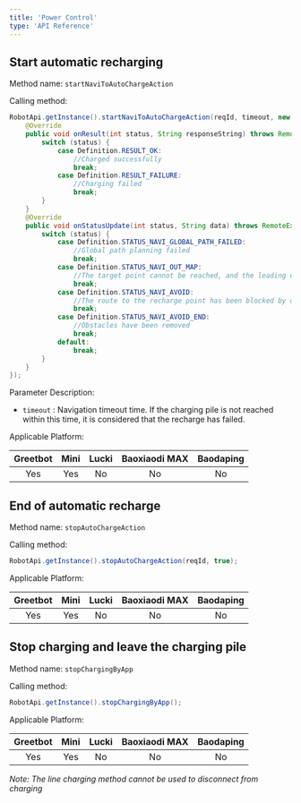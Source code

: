 ```yaml
---
title: 'Power Control'
type: 'API Reference'
---
```


## Start automatic recharging
Method name: `startNaviToAutoChargeAction`

Calling method:

``` java
RobotApi.getInstance().startNaviToAutoChargeAction(reqId, timeout, new ActionListener() {
    @Override
    public void onResult(int status, String responseString) throws RemoteException {
        switch (status) {
            case Definition.RESULT_OK:
                //Charged successfully
                break;
            case Definition.RESULT_FAILURE:
                //Charging failed
                break;
        }
    }
    @Override
    public void onStatusUpdate(int status, String data) throws RemoteException {
        switch (status) {
            case Definition.STATUS_NAVI_GLOBAL_PATH_FAILED:
                //Global path planning failed
                break;
            case Definition.STATUS_NAVI_OUT_MAP:
                //The target point cannot be reached, and the leading destination is outside the map. It is possible that the map does not match the location point. Please reset the location point
                break;
            case Definition.STATUS_NAVI_AVOID:
                //The route to the recharge point has been blocked by obstacles
                break;
            case Definition.STATUS_NAVI_AVOID_END:
                //Obstacles have been removed
                break;
            default:
                break;
        }
    }
});
```

Parameter Description:

- `timeout` : Navigation timeout time. If the charging pile is not reached within this time, it is considered that the recharge has failed.

Applicable Platform:

<div class="fixed-table bordered-table">

|Greetbot|Mini|Lucki|Baoxiaodi MAX|Baodaping|
|:-:|:-:|:-:|:-:|:-:|
|Yes|Yes|No|No|No|

</div>



## End of automatic recharge
Method name: `stopAutoChargeAction`

Calling method:
``` java
RobotApi.getInstance().stopAutoChargeAction(reqId, true);
```

Applicable Platform:

<div class="fixed-table bordered-table">

|Greetbot|Mini|Lucki|Baoxiaodi MAX|Baodaping|
|:-:|:-:|:-:|:-:|:-:|
|Yes|Yes|No|No|No|

</div>



## Stop charging and leave the charging pile
Method name: `stopChargingByApp`

Calling method:

``` java
RobotApi.getInstance().stopChargingByApp();
``` 

Applicable Platform:

<div class="fixed-table bordered-table">

|Greetbot|Mini|Lucki|Baoxiaodi MAX|Baodaping|
|:-:|:-:|:-:|:-:|:-:|
|Yes|Yes|No|No|No|

</div>

*Note: The line charging method cannot be used to disconnect from charging*
